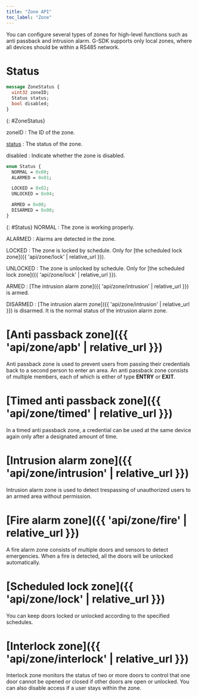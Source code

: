 ```yaml
---
title: "Zone API"
toc_label: "Zone"  
---
```


You can configure several types of zones for high-level functions such as anti passback and intrusion alarm. G-SDK supports only local zones, where all devices should be within a RS485 network. 

# Status

```protobuf
message ZoneStatus {
  uint32 zoneID;
  Status status;
  bool disabled;
}
```
{: #ZoneStatus}

zoneID
: The ID of the zone.

[status](#Status)
: The status of the zone. 

disabled
: Indicate whether the zone is disabled. 

```protobuf
enum Status {
  NORMAL = 0x00;
  ALARMED = 0x01;

  LOCKED = 0x02;
  UNLOCKED = 0x04;

  ARMED = 0x08;
  DISARMED = 0x00;
}
```
{: #Status}
NORMAL
: The zone is working properly.

ALARMED
: Alarms are detected in the zone.

LOCKED
: The zone is locked by schedule. Only for [the scheduled lock zone]({{ 'api/zone/lock' | relative_url }}).

UNLOCKED
: The zone is unlocked by schedule. Only for [the scheduled lock zone]({{ 'api/zone/lock' | relative_url }}).

ARMED
: [The intrusion alarm zone]({{ 'api/zone/intrusion' | relative_url }}) is armed. 

DISARMED
: [The intrusion alarm zone]({{ 'api/zone/intrusion' | relative_url }}) is disarmed. It is the normal status of the intrusion alarm zone. 

# [Anti passback zone]({{ 'api/zone/apb' | relative_url }})

Anti passback zone is used to prevent users from passing their credentials back to a second person to enter an area. An anti passback zone consists of multiple members, each of which is either of type __ENTRY__ or __EXIT__. 

# [Timed anti passback zone]({{ 'api/zone/timed' | relative_url }})

In a timed anti passback zone, a credential can be used at the same device again only after a designated amount of time. 

# [Intrusion alarm zone]({{ 'api/zone/intrusion' | relative_url }})

Intrusion alarm zone is used to detect trespassing of unauthorized users to an armed area without permission. 

# [Fire alarm zone]({{ 'api/zone/fire' | relative_url }})

A fire alarm zone consists of multiple doors and sensors to detect emergencies. When a fire is detected, all the doors will be unlocked automatically. 

# [Scheduled lock zone]({{ 'api/zone/lock' | relative_url }})

You can keep doors locked or unlocked according to the specified schedules. 

# [Interlock zone]({{ 'api/zone/interlock' | relative_url }})

Interlock zone monitors the status of two or more doors to control that one door cannot be opened or closed if other doors are open or unlocked. You can also disable access if a user stays within the zone.